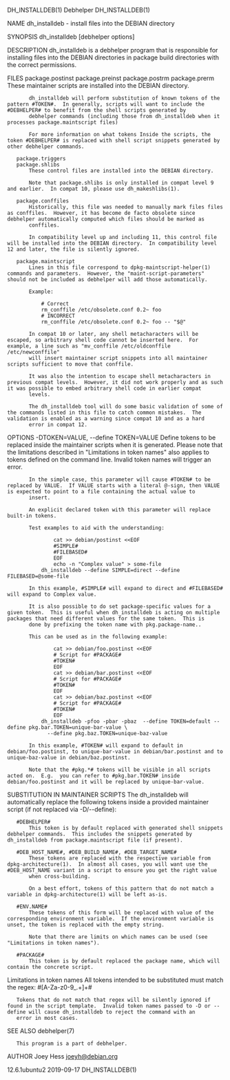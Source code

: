 DH_INSTALLDEB(1)                                                                                  Debhelper                                                                                  DH_INSTALLDEB(1)

NAME
       dh_installdeb - install files into the DEBIAN directory

SYNOPSIS
       dh_installdeb [debhelper options]

DESCRIPTION
       dh_installdeb is a debhelper program that is responsible for installing files into the DEBIAN directories in package build directories with the correct permissions.

FILES
       package.postinst
       package.preinst
       package.postrm
       package.prerm
           These maintainer scripts are installed into the DEBIAN directory.

           dh_installdeb will perform substitution of known tokens of the pattern #TOKEN#.  In generally, scripts will want to include the #DEBHELPER# to benefit from the shell scripts generated by
           debhelper commands (including those from dh_installdeb when it processes package.maintscript files)

           For more information on what tokens Inside the scripts, the token #DEBHELPER# is replaced with shell script snippets generated by other debhelper commands.

       package.triggers
       package.shlibs
           These control files are installed into the DEBIAN directory.

           Note that package.shlibs is only installed in compat level 9 and earlier.  In compat 10, please use dh_makeshlibs(1).

       package.conffiles
           Historically, this file was needed to manually mark files files as conffiles.  However, it has become de facto obsolete since debhelper automatically computed which files should be marked as
           conffiles.

           In compatibility level up and including 11, this control file will be installed into the DEBIAN directory.  In compatibility level 12 and later, the file is silently ignored.

       package.maintscript
           Lines in this file correspond to dpkg-maintscript-helper(1) commands and parameters.  However, the "maint-script-parameters" should not be included as debhelper will add those automatically.

           Example:

               # Correct
               rm_conffile /etc/obsolete.conf 0.2~ foo
               # INCORRECT
               rm_conffile /etc/obsolete.conf 0.2~ foo -- "$@"

           In compat 10 or later, any shell metacharacters will be escaped, so arbitrary shell code cannot be inserted here.  For example, a line such as "mv_conffile /etc/oldconffile /etc/newconffile"
           will insert maintainer script snippets into all maintainer scripts sufficient to move that conffile.

           It was also the intention to escape shell metacharacters in previous compat levels.  However, it did not work properly and as such it was possible to embed arbitrary shell code in earlier compat
           levels.

           The dh_installdeb tool will do some basic validation of some of the commands listed in this file to catch common mistakes.  The validation is enabled as a warning since compat 10 and as a hard
           error in compat 12.

OPTIONS
       -DTOKEN=VALUE, --define TOKEN=VALUE
           Define tokens to be replaced inside the maintainer scripts when it is generated.  Please note that the limitations described in "Limitations in token names" also applies to tokens defined on the
           command line.  Invalid token names will trigger an error.

           In the simple case, this parameter will cause #TOKEN# to be replaced by VALUE.  If VALUE starts with a literal @-sign, then VALUE is expected to point to a file containing the actual value to
           insert.

           An explicit declared token with this parameter will replace built-in tokens.

           Test examples to aid with the understanding:

                   cat >> debian/postinst <<EOF
                   #SIMPLE#
                   #FILEBASED#
                   EOF
                   echo -n "Complex value" > some-file
               dh_installdeb --define SIMPLE=direct --define FILEBASED=@some-file

           In this example, #SIMPLE# will expand to direct and #FILEBASED# will expand to Complex value.

           It is also possible to do set package-specific values for a given token.  This is useful when dh_installdeb is acting on multiple packages that need different values for the same token.  This is
           done by prefixing the token name with pkg.package-name..

           This can be used as in the following example:

                   cat >> debian/foo.postinst <<EOF
                   # Script for #PACKAGE#
                   #TOKEN#
                   EOF
                   cat >> debian/bar.postinst <<EOF
                   # Script for #PACKAGE#
                   #TOKEN#
                   EOF
                   cat >> debian/baz.postinst <<EOF
                   # Script for #PACKAGE#
                   #TOKEN#
                   EOF
               dh_installdeb -pfoo -pbar -pbaz  --define TOKEN=default --define pkg.bar.TOKEN=unique-bar-value \
                 --define pkg.baz.TOKEN=unique-baz-value

           In this example, #TOKEN# will expand to default in debian/foo.postinst, to unique-bar-value in debian/bar.postinst and to unique-baz-value in debian/baz.postinst.

           Note that the #pkg.*# tokens will be visible in all scripts acted on.  E.g.  you can refer to #pkg.bar.TOKEN# inside debian/foo.postinst and it will be replaced by unique-bar-value.

SUBSTITUTION IN MAINTAINER SCRIPTS
       The dh_installdeb will automatically replace the following tokens inside a provided maintainer script (if not replaced via -D/--define):

       #DEBHELPER#
           This token is by default replaced with generated shell snippets debhelper commands.  This includes the snippets generated by dh_installdeb from package.maintscript file (if present).

       #DEB_HOST_NAME#, #DEB_BUILD_NAME#, #DEB_TARGET_NAME#
           These tokens are replaced with the respective variable from dpkg-architecture(1).  In almost all cases, you will want use the #DEB_HOST_NAME variant in a script to ensure you get the right value
           when cross-building.

           On a best effort, tokens of this pattern that do not match a variable in dpkg-architecture(1) will be left as-is.

       #ENV.NAME#
           These tokens of this form will be replaced with value of the corresponding environment variable.  If the environment variable is unset, the token is replaced with the empty string.

           Note that there are limits on which names can be used (see "Limitations in token names").

       #PACKAGE#
           This token is by default replaced the package name, which will contain the concrete script.

   Limitations in token names
       All tokens intended to be substituted must match the regex: #[A-Za-z0-9_.+]+#

       Tokens that do not match that regex will be silently ignored if found in the script template.  Invalid token names passed to -D or --define will cause dh_installdeb to reject the command with an
       error in most cases.

SEE ALSO
       debhelper(7)

       This program is a part of debhelper.

AUTHOR
       Joey Hess <joeyh@debian.org>

12.6.1ubuntu2                                                                                     2019-09-17                                                                                 DH_INSTALLDEB(1)

